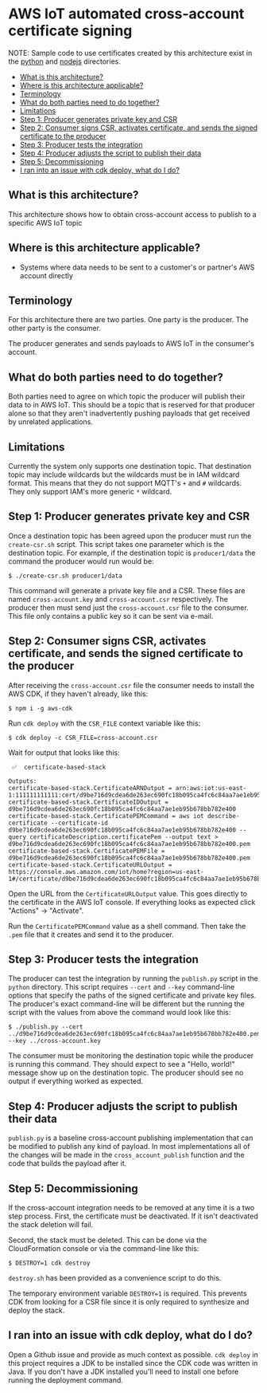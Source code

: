 # AWS IoT automated cross-account certificate signing

NOTE: Sample code to use certificates created by this architecture exist in the [python](python) and [nodejs](nodejs) directories.

<!-- toc -->

- [What is this architecture?](#what-is-this-architecture)
- [Where is this architecture applicable?](#where-is-this-architecture-applicable)
- [Terminology](#terminology)
- [What do both parties need to do together?](#what-do-both-parties-need-to-do-together)
- [Limitations](#limitations)
- [Step 1: Producer generates private key and CSR](#step-1-producer-generates-private-key-and-csr)
- [Step 2: Consumer signs CSR, activates certificate, and sends the signed certificate to the producer](#step-2-consumer-signs-csr-activates-certificate-and-sends-the-signed-certificate-to-the-producer)
- [Step 3: Producer tests the integration](#step-3-producer-tests-the-integration)
- [Step 4: Producer adjusts the script to publish their data](#step-4-producer-adjusts-the-script-to-publish-their-data)
- [Step 5: Decommissioning](#step-5-decommissioning)
- [I ran into an issue with cdk deploy, what do I do?](#i-ran-into-an-issue-with-cdk-deploy-what-do-i-do)

<!-- tocstop -->

## What is this architecture?

This architecture shows how to obtain cross-account access to publish to a specific AWS IoT topic

## Where is this architecture applicable?

- Systems where data needs to be sent to a customer's or partner's AWS account directly

## Terminology

For this architecture there are two parties. One party is the producer. The other party is the consumer.

The producer generates and sends payloads to AWS IoT in the consumer's account.

## What do both parties need to do together?

Both parties need to agree on which topic the producer will publish their data to in AWS IoT. This should be a topic
that is reserved for that producer alone so that they aren't inadvertently pushing payloads that get received by
unrelated applications.

## Limitations

Currently the system only supports one destination topic. That destination topic may include wildcards but the wildcards
must be in IAM wildcard format. This means that they do not support MQTT's `+` and `#` wildcards. They only support
IAM's more generic `*` wildcard.

## Step 1: Producer generates private key and CSR

Once a destination topic has been agreed upon the producer must run the `create-csr.sh` script. This script takes one
parameter which is the destination topic. For example, if the destination topic is `producer1/data` the command the
producer would run would be:

```
$ ./create-csr.sh producer1/data
```

This command will generate a private key file and a CSR. These files are named `cross-account.key` and
`cross-account.csr` respectively. The producer then must send just the `cross-account.csr` file to the consumer. This
file only contains a public key so it can be sent via e-mail.

## Step 2: Consumer signs CSR, activates certificate, and sends the signed certificate to the producer

After receiving the `cross-account.csr` file the consumer needs to install the AWS CDK, if they haven't already, like
this:

```
$ npm i -g aws-cdk
```

Run `cdk deploy` with the `CSR_FILE` context variable like this:

```
$ cdk deploy -c CSR_FILE=cross-account.csr
```

Wait for output that looks like this:

```
 ✅  certificate-based-stack

Outputs:
certificate-based-stack.CertificateARNOutput = arn:aws:iot:us-east-1:111111111111:cert/d9be716d9cdea6de263ec690fc18b095ca4fc6c84aa7ae1eb95b678bb782e400
certificate-based-stack.CertificateIDOutput = d9be716d9cdea6de263ec690fc18b095ca4fc6c84aa7ae1eb95b678bb782e400
certificate-based-stack.CertificatePEMCommand = aws iot describe-certificate --certificate-id d9be716d9cdea6de263ec690fc18b095ca4fc6c84aa7ae1eb95b678bb782e400 --query certificateDescription.certificatePem --output text > d9be716d9cdea6de263ec690fc18b095ca4fc6c84aa7ae1eb95b678bb782e400.pem
certificate-based-stack.CertificatePEMFile = d9be716d9cdea6de263ec690fc18b095ca4fc6c84aa7ae1eb95b678bb782e400.pem
certificate-based-stack.CertificateURLOutput = https://console.aws.amazon.com/iot/home?region=us-east-1#/certificate/d9be716d9cdea6de263ec690fc18b095ca4fc6c84aa7ae1eb95b678bb782e400
```

Open the URL from the `CertificateURLOutput` value. This goes directly to the certificate in the AWS IoT console. If
everything looks as expected click "Actions" -> "Activate".

Run the `CertificatePEMCommand` value as a shell command. Then take the `.pem` file that it creates and send it to the
producer.

## Step 3: Producer tests the integration

The producer can test the integration by running the `publish.py` script in the `python` directory. This script requires
`--cert` and `--key` command-line options that specify the paths of the signed certificate and private key files. The
producer's exact command-line will be different but the running the script with the values from above the command would
look like this:

```
$ ./publish.py --cert ../d9be716d9cdea6de263ec690fc18b095ca4fc6c84aa7ae1eb95b678bb782e400.pem  --key ../cross-account.key
```

The consumer must be monitoring the destination topic while the producer is running this command. They should expect to
see a "Hello, world!" message show up on the destination topic. The producer should see no output if everything worked
as expected.

## Step 4: Producer adjusts the script to publish their data

`publish.py` is a baseline cross-account publishing implementation that can be modified to publish any kind of payload.
In most implementations all of the changes will be made in the `cross_account_publish` function and the code that builds
the payload after it.

## Step 5: Decommissioning

If the cross-account integration needs to be removed at any time it is a two step process. First, the certificate must
be deactivated. If it isn't deactivated the stack deletion will fail.

Second, the stack must be deleted. This can be done via the CloudFormation console or via the command-line like this:

```
$ DESTROY=1 cdk destroy
```

`destroy.sh` has been provided as a convenience script to do this.

The temporary environment variable `DESTROY=1` is required. This prevents CDK from looking for a CSR file since it is
only required to synthesize and deploy the stack.

## I ran into an issue with cdk deploy, what do I do?

Open a Github issue and provide as much context as possible. `cdk deploy` in this project requires a JDK to be installed
since the CDK code was written in Java. If you don't have a JDK installed you'll need to install one before running the
deployment command.
